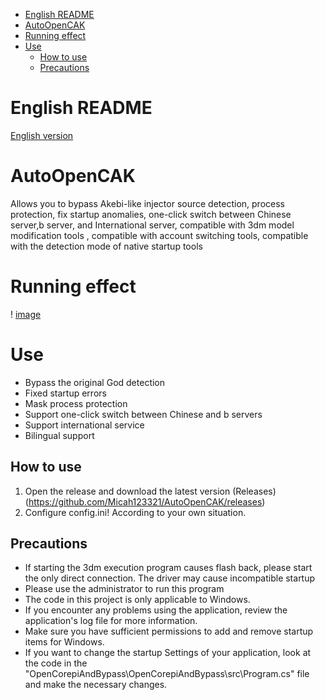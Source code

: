 <!-- TOC -->
* [English README](#english-readme)
* [AutoOpenCAK](#autoopencak)
* [Running effect](#running-effect)
* [Use](#use)
  * [How to use](#how-to-use)
  * [Precautions](#precautions)
<!-- TOC -->
# English README

[English version](https://github.com/Micah123321/AutoOpenCAK/blob/main/README-EN.md)

# AutoOpenCAK

Allows you to bypass Akebi-like injector source detection, process protection, fix startup anomalies, one-click switch between Chinese server,b server, and International server, compatible with 3dm model modification tools
, compatible with account switching tools, compatible with the detection mode of native startup tools

# Running effect

! [image](https://user-images.githubusercontent.com/76832465/236788391-98559835-a629-48e7-923b-ccdccf39f685.png)

# Use

- Bypass the original God detection
- Fixed startup errors
- Mask process protection
- Support one-click switch between Chinese and b servers
- Support international service
- Bilingual support

## How to use 

1. Open the release and download the latest version (Releases) (https://github.com/Micah123321/AutoOpenCAK/releases)
2. Configure config.ini! According to your own situation. [](https://www.ake1.com/mkoss/2023-05-08/13583df7.png)

## Precautions

- If starting the 3dm execution program causes flash back, please start the only direct connection. The driver may cause incompatible startup
- Please use the administrator to run this program
- The code in this project is only applicable to Windows.
- If you encounter any problems using the application, review the application's log file for more information.
- Make sure you have sufficient permissions to add and remove startup items for Windows.
- If you want to change the startup Settings of your application, look at the code in the "OpenCorepiAndBypass\OpenCorepiAndBypass\src\Program.cs" file and make the necessary changes.
